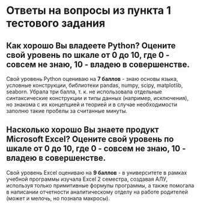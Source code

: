 # Ответы на вопросы из пункта 1 тестового задания #

## Как хорошо Вы владеете Python? Оцените свой уровень по шкале от 0 до 10, где 0 - совсем не знаю, 10 - владею в совершенстве.

Свой уровень Python оцениваю на __7 баллов__ - знаю основы языка, условные конструкции, библиотеки pandas, numpy, scipy, matplotlib, seaborn. Убрала три балла, т. к. не использовала отдельные синтаксические конструкции и типы данных (например, исключения), но знакома с их концепцией и теорией и в случае необходимости заполню такие пробелы за считанные минуты.

## Насколько хорошо Вы знаете продукт Microsoft Excel? Оцените свой уровень по шкале от 0 до 10, где 0 - совсем не знаю, 10 - владею в совершенстве.
Свой уровень Excel оцениваю на __9 баллов__ - в университете в рамках учебной программы изучала Excel 2 семестра, создавая АЛУ, используя только примитивные формулы программы, а также помогала в написании отчетности аналитическому отделу на работе родителей (может и мелочь, но познала макросы).

